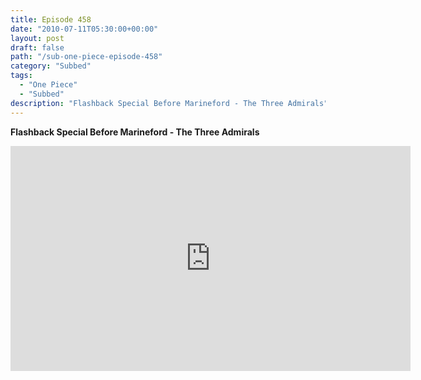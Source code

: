 ```yaml
---
title: Episode 458
date: "2010-07-11T05:30:00+00:00"
layout: post
draft: false
path: "/sub-one-piece-episode-458"
category: "Subbed"
tags:
  - "One Piece"
  - "Subbed"
description: "Flashback Special Before Marineford - The Three Admirals"
---
```


**Flashback Special Before Marineford - The Three Admirals**

<iframe width="640" height="360" src="https://www.rapidvideo.com/e/G6FRPETT5R" frameborder="0" marginwidth=0 marginheight=0 scrolling=no allowfullscreen></iframe>

